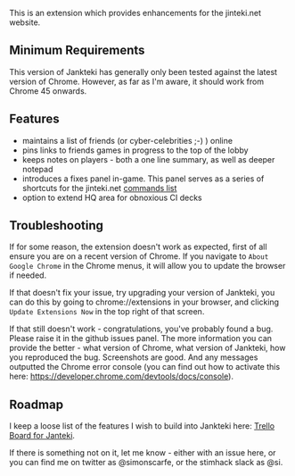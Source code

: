 This is an extension which provides enhancements for the jinteki.net website.

## Minimum Requirements

This version of Jankteki has generally only been tested against the latest version of Chrome. However, as far as I'm aware, it should work from Chrome 45 onwards.

## Features

* maintains a list of friends (or cyber-celebrities ;-) ) online
* pins links to friends games in progress to the top of the lobby
* keeps notes on players - both a one line summary, as well as deeper notepad
* introduces a fixes panel in-game. This panel serves as a series of shortcuts for the jinteki.net [commands list](http://www.jinteki.net/help#commands)
* option to extend HQ area for obnoxious CI decks

## Troubleshooting

If for some reason, the extension doesn't work as expected, first of all ensure you are on a recent version of Chrome. If you navigate to `About Google Chrome` in the Chrome menus, it will allow you to update the browser if needed.

If that doesn't fix your issue, try upgrading your version of Jankteki, you can do this by going to chrome://extensions in your browser, and clicking `Update Extensions Now` in the top right of that screen.

If that still doesn't work - congratulations, you've probably found a bug. Please raise it in the github issues panel. The more information you can provide the better - what version of Chrome, what version of Jankteki, how you reproduced the bug. Screenshots are good. And any messages outputted the Chrome error console (you can find out how to activate this here: https://developer.chrome.com/devtools/docs/console).

## Roadmap

I keep a loose list of the features I wish to build into Jankteki here: [Trello Board for Janteki](https://trello.com/b/sJSYgy2m/jankteki).

If there is something not on it, let me know - either with an issue here, or you can find me on twitter as @simonscarfe, or the stimhack slack as @si.
